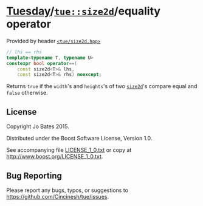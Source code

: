 [Tuesday](../../../README.md)/[`tue::size2d`](../../headers/size2d.md)/equality operator
========================================================================================
Provided by header [`<tue/size2d.hpp>`](../../headers/size2d.md)

```c++
// lhs == rhs
template<typename T, typename U>
constexpr bool operator==(
    const size2d<T>& lhs,
    const size2d<T>& rhs) noexcept;
```

Returns `true` if the `width`'s and `heights`'s of two
[`size2d`](../../headers/size2d.md)'s compare equal and `false` otherwise.

License
-------
Copyright Jo Bates 2015.

Distributed under the Boost Software License, Version 1.0.

See accompanying file [LICENSE_1_0.txt](../../../LICENSE_1_0.txt) or copy at
http://www.boost.org/LICENSE_1_0.txt.

Bug Reporting
-------------
Please report any bugs, typos, or suggestions to
https://github.com/Cincinesh/tue/issues.
